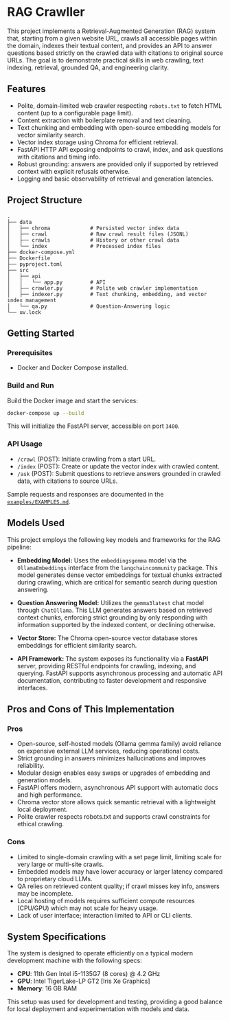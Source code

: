 # RAG Crawller

This project implements a Retrieval-Augmented Generation (RAG) system that, starting from a given website URL, crawls all accessible pages within the domain, indexes their textual content, and provides an API to answer questions based strictly on the crawled data with citations to original source URLs. The goal is to demonstrate practical skills in web crawling, text indexing, retrieval, grounded QA, and engineering clarity.

## Features

- Polite, domain-limited web crawler respecting `robots.txt` to fetch HTML content (up to a configurable page limit).
- Content extraction with boilerplate removal and text cleaning.
- Text chunking and embedding with open-source embedding models for vector similarity search.
- Vector index storage using Chroma for efficient retrieval.
- FastAPI HTTP API exposing endpoints to crawl, index, and ask questions with citations and timing info.
- Robust grounding: answers are provided only if supported by retrieved context with explicit refusals otherwise.
- Logging and basic observability of retrieval and generation latencies.

## Project Structure

```
.
├── data
│   ├── chroma             # Persisted vector index data
│   ├── crawl              # Raw crawl result files (JSONL)
│   ├── crawls             # History or other crawl data
│   └── index              # Processed index files
├── docker-compose.yml
├── Dockerfile
├── pyproject.toml
├── src
│   ├── api
│   │   └── app.py         # API
│   ├── crawler.py         # Polite web crawler implementation
│   ├── indexer.py         # Text chunking, embedding, and vector index management
│   └── qa.py              # Question-Answering logic
└── uv.lock
```
## Getting Started

### Prerequisites

- Docker and Docker Compose installed.

### Build and Run

Build the Docker image and start the services:

```bash
docker-compose up --build
```

This will initialize the FastAPI server, accessible on port `3400`.

### API Usage

- `/crawl` (POST): Initiate crawling from a start URL.
- `/index` (POST): Create or update the vector index with crawled content.
- `/ask` (POST): Submit questions to retrieve answers grounded in crawled data, with citations to source URLs.

Sample requests and responses are documented in the [`examples/EXAMPLES.md`](https://github.com/nnniv/konduit-rag-crawller/blob/main/examples/EXAMPLES.md).

## Models Used

This project employs the following key models and frameworks for the RAG pipeline:

- **Embedding Model:** Uses the `embeddingsgemma` model via the `OllamaEmbeddings` interface from the `langchaincommunity` package. This model generates dense vector embeddings for textual chunks extracted during crawling, which are critical for semantic search during question answering.

- **Question Answering Model:** Utilizes the `gemma3latest` chat model through `ChatOllama`. This LLM generates answers based on retrieved context chunks, enforcing strict grounding by only responding with information supported by the indexed content, or declining otherwise.

- **Vector Store:** The Chroma open-source vector database stores embeddings for efficient similarity search.

- **API Framework:** The system exposes its functionality via a **FastAPI** server, providing RESTful endpoints for crawling, indexing, and querying. FastAPI supports asynchronous processing and automatic API documentation, contributing to faster development and responsive interfaces.

## Pros and Cons of This Implementation

### Pros

- Open-source, self-hosted models (Ollama gemma family) avoid reliance on expensive external LLM services, reducing operational costs.
- Strict grounding in answers minimizes hallucinations and improves reliability.
- Modular design enables easy swaps or upgrades of embedding and generation models.
- FastAPI offers modern, asynchronous API support with automatic docs and high performance.
- Chroma vector store allows quick semantic retrieval with a lightweight local deployment.
- Polite crawler respects robots.txt and supports crawl constraints for ethical crawling.

### Cons

- Limited to single-domain crawling with a set page limit, limiting scale for very large or multi-site crawls.
- Embedded models may have lower accuracy or larger latency compared to proprietary cloud LLMs.
- QA relies on retrieved content quality; if crawl misses key info, answers may be incomplete.
- Local hosting of models requires sufficient compute resources (CPU/GPU) which may not scale for heavy usage.
- Lack of user interface; interaction limited to API or CLI clients.

## System Specifications

The system is designed to operate efficiently on a typical modern development machine with the following specs:

- **CPU**: 11th Gen Intel i5-1135G7 (8 cores) @ 4.2 GHz
- **GPU**: Intel TigerLake-LP GT2 [Iris Xe Graphics]
- **Memory**: 16 GB RAM

This setup was used for development and testing, providing a good balance for local deployment and experimentation with models and data.


